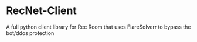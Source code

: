 # RecNet-Client
A full python client library for Rec Room that uses FlareSolverr to bypass the bot/ddos protection
